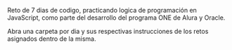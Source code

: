 Reto de 7 dias de codigo, practicando logica de programación en JavaScript, como parte del desarrollo del programa ONE de Alura y Oracle.

Abra una carpeta por dia y sus respectivas instrucciones de los retos asignados dentro de la misma.